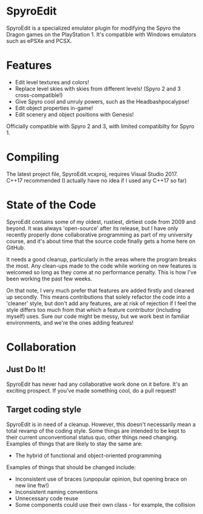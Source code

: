 # SpyroEdit
SpyroEdit is a specialized emulator plugin for modifying the Spyro the Dragon games on the PlayStation 1. It's compatible with Windows emulators such as ePSXe and PCSX.  

# Features
* Edit level textures and colors!
* Replace level skies with skies from different levels! (Spyro 2 and 3 cross-compatible!)  
* Give Spyro cool and unruly powers, such as the Headbashpocalypse!  
* Edit object properties in-game!  
* Edit scenery and object positions with Genesis!  

Officially compatible with Spyro 2 and 3, with limited compatibilty for Spyro 1.

# Compiling
The latest project file, SpyroEdit.vcxproj, requires Visual Studio 2017.  
C++17 recommended (I actually have no idea if I used any C++17 so far)  

# State of the Code
SpyroEdit contains some of my oldest, rustiest, dirtiest code from 2009 and beyond. It was always 'open-source' after its release, but I have only recently properly done collaborative programming as part of my university course, and it's about time that the source code finally gets a home here on GitHub.  

It needs a good cleanup, particularly in the areas where the program breaks the most. Any clean-ups made to the code while working on new features is welcomed so long as they come at no performance penalty. This is how I've been working the past few weeks.  

On that note, I very much prefer that features are added firstly and cleaned up secondly. This means contributions that solely refactor the code into a 'cleaner' style, but don't add any features, are at risk of rejection if I feel the style differs too much from that which a feature contributor (including myself) uses. Sure our code might be messy, but we work best in familiar environments, and we're the ones adding features!  

# Collaboration
## Just Do It!
SpyroEdit has never had any collaborative work done on it before. It's an exciting prospect. If you've made something cool, do a pull request!  

## Target coding style
SpyroEdit is in need of a cleanup. However, this doesn't necessarily mean a total revamp of the coding style. Some things are intended to be kept to their current unconventional status quo, other things need changing. Examples of things that are likely to stay the same are:  

* The hybrid of functional and object-oriented programming  

Examples of things that should be changed include:  

* Inconsistent use of braces (unpopular opinion, but opening brace on new line ftw!)  
* Inconsistent naming conventions  
* Unnecessary code reuse  
* Some components could use their own class - for example, the collision  
